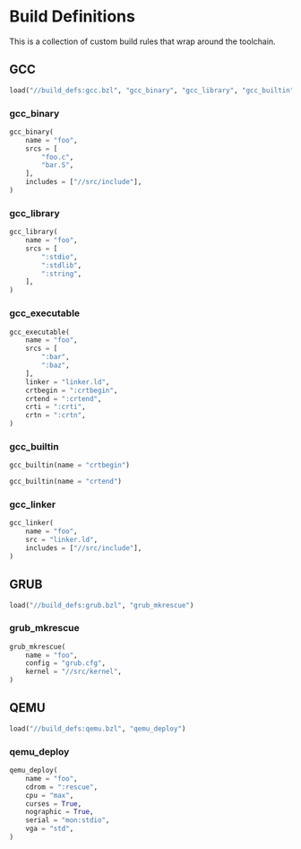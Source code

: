 # Build Definitions

This is a collection of custom build rules that wrap around the toolchain.

## GCC

```python
load("//build_defs:gcc.bzl", "gcc_binary", "gcc_library", "gcc_builtin")
```

### gcc_binary

```python
gcc_binary(
    name = "foo",
    srcs = [
        "foo.c",
        "bar.S",
    ],
    includes = ["//src/include"],
)
```

### gcc_library

```python
gcc_library(
    name = "foo",
    srcs = [
        ":stdio",
        ":stdlib",
        ":string",
    ],
)
```

### gcc_executable

```python
gcc_executable(
    name = "foo",
    srcs = [
        ":bar",
        ":baz",
    ],
    linker = "linker.ld",
    crtbegin = ":crtbegin",
    crtend = ":crtend",
    crti = ":crti",
    crtn = ":crtn",
)
```

### gcc_builtin

```python
gcc_builtin(name = "crtbegin")

gcc_builtin(name = "crtend")
```

### gcc_linker

```python
gcc_linker(
    name = "foo",
    src = "linker.ld",
    includes = ["//src/include"],
)
```

## GRUB

```python
load("//build_defs:grub.bzl", "grub_mkrescue")
```

### grub_mkrescue

```python
grub_mkrescue(
    name = "foo",
    config = "grub.cfg",
    kernel = "//src/kernel",
)
```

## QEMU

```python
load("//build_defs:qemu.bzl", "qemu_deploy")
```

### qemu_deploy

```python
qemu_deploy(
    name = "foo",
    cdrom = ":rescue",
    cpu = "max",
    curses = True,
    nographic = True,
    serial = "mon:stdio",
    vga = "std",
)
```
